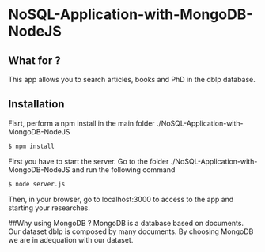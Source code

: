# NoSQL-Application-with-MongoDB-NodeJS

## What for ?
This app allows you to search articles, books and PhD in the dblp database.


## Installation
Fisrt, perform a npm install in the main folder ./NoSQL-Application-with-MongoDB-NodeJS
```sh
$ npm install
```

First you have to start the server. Go to the folder ./NoSQL-Application-with-MongoDB-NodeJS and run the following command
```sh
$ node server.js
```

Then, in your browser, go to localhost:3000 to access to the app and starting your researches.

##Why using MongoDB ?
MongoDB is a database based on documents. Our dataset dblp is composed by many documents. By choosing MongoDB we are in adequation with our dataset.
